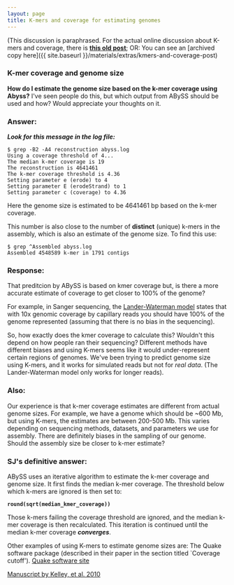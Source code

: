 ```yaml
---
layout: page
title: K-mers and coverage for estimating genomes
---
```

(This discussion is paraphrased. For the actual online discussion about K-mers and coverage, there is **[this old post](https://groups.google.com/forum/#!topic/abyss-users/RdR6alqM7e8)**; OR: You can see an [archived copy here]({{ site.baseurl }}/materials/extras/kmers-and-coverage-post)

### K-mer coverage and genome size

**How do I estimate the genome size based on the k-mer coverage using Abyss?** I've
seen people do this, but which output from ABySS should be used and how? 
Would appreciate your thoughts on it.

### Answer:

***Look for this message in the log file:***

```
$ grep -B2 -A4 reconstruction abyss.log
Using a coverage threshold of 4...
The median k-mer coverage is 19
The reconstruction is 4641461
The k-mer coverage threshold is 4.36
Setting parameter e (erode) to 4
Setting parameter E (erodeStrand) to 1
Setting parameter c (coverage) to 4.36
```

Here the genome size is estimated to be 4641461 bp based on the k-mer
coverage. 

This number is also close to the number of **distinct** (unique)
k-mers in the assembly, which is also an estimate of the genome size. To find this
use:
```
$ grep ^Assembled abyss.log
Assembled 4548589 k-mer in 1791 contigs
```

### Response:

That preditcion by ABySS is based on kmer coverage but, is there a 
more accurate estimate of coverage to get closer to 100% of the genome?

For example, in Sanger sequencing, the [Lander-Waterman model](https://en.wikipedia.org/wiki/DNA_sequencing_theory#Lander-Waterman_theory) states that with 10x
genomic coverage by capillary reads you should have 100% of the genome represented
(assuming that there is no bias in the sequencing).

So, how exactly does the kmer coverage to calculate this? 
Wouldn't this depend on how people ran their sequencing? Different methods have
different biases and using K-mers seems like it would under-represent
certain regions of genomes. We've been trying to 
predict genome size using K-mers, and it works for simulated reads but not for *real data*.
(The Lander-Waterman model only works for longer reads).

### Also:
 	
Our experience is that k-mer coverage estimates are different from 
actual genome sizes. For example, we have a genome which should be ~600 Mb, 
but using K-mers, the estimates are between 200-500 Mb. This varies depending 
on sequencing methods, datasets, and parameters we use for assembly. 
There are definitely biases in the sampling of our genome. Should the assembly size
be closer to k-mer estimate?

### SJ's definitive answer:	

ABySS uses an iterative algorithm to estimate the k-mer coverage and
genome size. It first finds the median k-mer coverage. The threshold
below which k-mers are ignored is then set to:

**`round(sqrt(median_kmer_coverage))`**

Those k-mers failing the coverage
threshold are ignored, and the median k-mer coverage is then recalculated.
This iteration is continued until the median k-mer coverage ***converges***.

Other examples of using K-mers to estimate genome sizes are:
The Quake software package (described
in their paper in the section titled `Coverage cutoff').
[Quake software site](http://www.cbcb.umd.edu/software/quake/)

[Manuscript by Kelley, et al. 2010](http://genomebiology.com/2010/11/11/R116#sec4)
